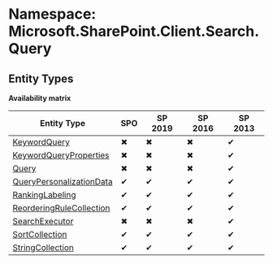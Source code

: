 # Namespace: Microsoft.SharePoint.Client.Search.Query
## Entity Types

**Availability matrix**

Entity Type | SPO | SP 2019 | SP 2016 | SP 2013
----------|-----|---------|---------|--------
[KeywordQuery](./EntityTypes/KeywordQuery.md) | ✖ | ✖ | ✖ | ✔
[KeywordQueryProperties](./EntityTypes/KeywordQueryProperties.md) | ✖ | ✖ | ✖ | ✔
[Query](./EntityTypes/Query.md) | ✖ | ✖ | ✖ | ✔
[QueryPersonalizationData](./EntityTypes/QueryPersonalizationData.md) | ✔ | ✔ | ✔ | ✔
[RankingLabeling](./EntityTypes/RankingLabeling.md) | ✔ | ✔ | ✔ | ✔
[ReorderingRuleCollection](./EntityTypes/ReorderingRuleCollection.md) | ✔ | ✔ | ✔ | ✔
[SearchExecutor](./EntityTypes/SearchExecutor.md) | ✖ | ✖ | ✖ | ✔
[SortCollection](./EntityTypes/SortCollection.md) | ✔ | ✔ | ✔ | ✔
[StringCollection](./EntityTypes/StringCollection.md) | ✔ | ✔ | ✔ | ✔
